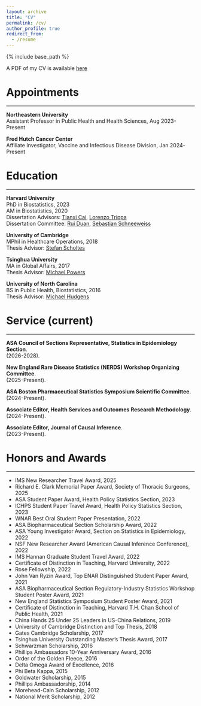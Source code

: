 ```yaml
---
layout: archive
title: "CV"
permalink: /cv/
author_profile: true
redirect_from:
  - /resume
---
```


{% include base_path %}

A PDF of my CV is available [here](http://larrylehan.github.io/files/LarryHan_CV_Aug2025.pdf)

<!-- <embed src="http://larrylehan.github.io/files/LarryHan_CV.pdf" width="650" height="1800" type='application/pdf'> -->

# Appointments  
---

**Northeastern University**  
Assistant Professor in Public Health and Health Sciences, Aug 2023-Present  

**Fred Hutch Cancer Center**  
Affiliate Investigator, Vaccine and Infectious Disease Division, Jan 2024-Present  


# Education
---

**Harvard University**  
PhD in Biostatistics, 2023  
AM in Biostatistics, 2020  
Dissertation Advisors: [Tianxi Cai,](https://www.hsph.harvard.edu/tianxi-cai/) [Lorenzo Trippa](https://www.hsph.harvard.edu/lorenzo-trippa/)    
Dissertation Committee: [Rui Duan,](https://sites.google.com/view/ruiduan/home?authuser=0) [Sebastian Schneeweiss](https://www.hsph.harvard.edu/sebastian-schneeweiss/)

**University of Cambridge**  
MPhil in Healthcare Operations, 2018  
Thesis Advisor: [Stefan Scholtes](https://www.jbs.cam.ac.uk/faculty-research/faculty-a-z/stefan-scholtes/)

**Tsinghua University**  
MA in Global Affairs, 2017   
Thesis Advisor: [Michael Powers](http://www.sem.tsinghua.edu.cn/en/powers)

**University of North Carolina**  
BS in Public Health, Biostatistics, 2016   
Thesis Advisor: [Michael Hudgens](https://sph.unc.edu/adv_profile/michael-hudgens-phd/)


# Service (current)  
---
**ASA Council of Sections Representative, Statistics in Epidemiology Section**.  
(2026-2028).  

**New England Rare Disease Statistics (NERDS) Workshop Organizing Committee**.  
(2025-Present).  

**ASA Boston Pharmaceutical Statistics Symposium Scientific Committee**.  
(2024-Present).  

**Associate Editor, Health Services and Outcomes Research Methodology**.  
(2024-Present).  

**Associate Editor, Journal of Causal Inference**.  
(2023-Present).  
  

# Honors and Awards
---
* IMS New Researcher Travel Award, 2025  
* Richard E. Clark Memorial Paper Award, Society of Thoracic Surgeons, 2025
* ASA Student Paper Award, Health Policy Statistics Section, 2023
* ICHPS Student Paper Travel Award, Health Policy Statistics Section, 2023
* WNAR Best Oral Student Paper Presentation, 2022
* ASA Biopharmaceutical Section Scholarship Award, 2022 
* ASA Young Investigator Award, Section on Statistics in Epidemiology, 2022  
* NSF New Researcher Award (American Causal Inference Conference), 2022  
* IMS Hannan Graduate Student Travel Award, 2022 
* Certificate of Distinction in Teaching, Harvard University, 2022
* Rose Fellowship, 2022  
* John Van Ryzin Award, Top ENAR Distinguished Student Paper Award, 2021 
* ASA Biopharmaceutical Section Regulatory-Industry Statistics Workshop Student Poster Award, 2021   
* New England Statistics Symposium Student Poster Award, 2021  
* Certificate of Distinction in Teaching, Harvard T.H. Chan School of Public Health, 2021 
* China Hands 25 Under 25 Leaders in US-China Relations, 2019
* University of Cambridge Distinction and Top Thesis, 2018
* Gates Cambridge Scholarship, 2017
* Tsinghua University Outstanding Master’s Thesis Award, 2017
* Schwarzman Scholarship, 2016 
* Phillips Ambassadors 10-Year Anniversary Award, 2016  
* Order of the Golden Fleece, 2016  
* Delta Omega Award of Excellence, 2016  
* Phi Beta Kappa, 2015
* Goldwater Scholarship, 2015
* Phillips Ambassadorship, 2014
* Morehead-Cain Scholarship, 2012
* National Merit Scholarship, 2012
